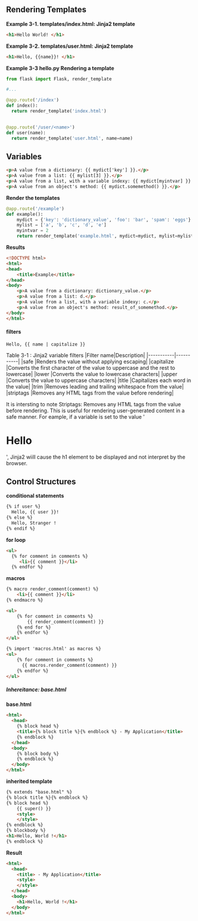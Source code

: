 ## Rendering Templates


**Example 3-1. templates/index.html: Jinja2 template**
```html
<h1>Hello World! </h1>
```

**Example 3-2. templates/user.html: Jinja2 template**
```html
<h1>Hello, {{name}}! </h1>
```


**Example 3-3 hello.py Rendering a template**
```py
from flask import Flask, render_template

#...

@app.route('/index')
def index():
  return render_template('index.html')
  

@app.route('/user/<name>')
def user(name):
  return render_template('user.html', name=name)
```

## Variables

```html
<p>A value from a dictionary: {{ mydict['key'] }}.</p>
<p>A value from a list: {{ mylist[3] }}.</p>
<p>A value from a list, with a variable indexy: {{ mydict[myintvar] }}.</p>
<p>A value from an object's method: {{ mydict.somemethod() }}.</p>

```

**Render the templates**
```python
@app.route('/example')
def example():
    mydict = {'key': 'dictionary_value', 'foo': 'bar', 'spam': 'eggs'}
    mylist = ['a', 'b', 'c', 'd', 'e']
    myintvar = 2
    return render_template('example.html', mydict=mydict, mylist=mylist, myintvar=myintvar)

```



**Results**
```html
<!DOCTYPE html>
<html>
<head>
    <title>Example</title>
</head>
<body>
    <p>A value from a dictionary: dictionary_value.</p>
    <p>A value from a list: d.</p>
    <p>A value from a list, with a variable indexy: c.</p>
    <p>A value from an object's method: result_of_somemethod.</p>
</body>
</html>
```

#### filters

```shell
Hello, {{ name | capitalize }}
```
Table 3-1 : Jinja2 variable filters
|Filter name|Description|
|-----------|-----------|
|safe       |Renders the value without applying escaping|
|capitalize |Converts the first character of the value to uppercase and the rest to lowercase|
|lower      |Converts the value to lowercase characters|
|upper      |Converts the value to uppercase characters|
|title      |Capitalizes each word in the value|
|trim       |Removes leading and trailing whitespace from the value|
|striptags  |Removes any HTML tags from the value before rendering|

It is intersting to note Striptags: Removes any HTML tags from the value before rendering. This is useful for rendering user-generated content in a safe manner.
For eample, if a variable is set to the value '<h1>Hello</h1>', Jinja2 wiill cause the h1 element to be displayed and not interpret by the browser.


## Control Structures

**conditional statements**
```html
{% if user %}
  Hello, {{ user }}!
{% else %}
  Hello, Stranger !
{% endif %}
```

**for loop**
```html
<ul>
  {% for comment in comments %}
     <li>{{ comment }}</li>
  {% endfor %}
```

**macros**
```html
{% macro render_comment(comment) %}
    <li>{{ comment }}</li>
{% endmacro %}

<ul>
    {% for comment in comments %}
        {{ render_comment(comment) }}
    {% end for %}
    {% endfor %}
</ul>
```

```html
{% import 'macros.html' as macros %}
<ul>
    {% for comment in comments %}
      {{ macros.render_comment(comment) }}
    {% endfor %}
</ul>
```


##### Inhereitance: base.html

**base.html**
```html
<html>
  <head>
    {% block head %}
    <title>{% block title %}{% endblock %} - My Application</title>
    {% endblock %}
  </head>
  <body>
    {% block body %}
    {% endblock %}
  </body>
</html>

```
**inherited template**
```html
{% extends "base.html" %}
{% block title %}{% endblock %}
{% block head %}
    {{ super() }}
    <style>
    </style>
{% endblock %}
{% blockbody %}
<h1>Hello, World !</h1>
{% endblock %}
```

**Result**
```html
<html>
  <head>
    <title> - My Application</title>
    <style>
    </style>
  </head>
  <body>
    <h1>Hello, World !</h1>
  </body>
</html>
```




